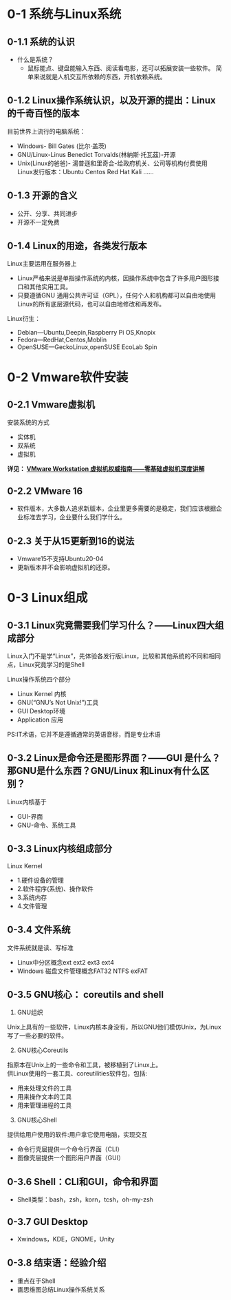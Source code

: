 # 0-1 系统与Linux系统

## 0-1.1 系统的认识

-   什么是系统？
    -   鼠标能点、键盘能输入东西、阅读看电影，还可以拓展安装一些软件。 简单来说就是人机交互所依赖的东西，开机依赖系统。

## 0-1.2 Linux操作系统认识，以及开源的提出：Linux的千奇百怪的版本

目前世界上流行的电脑系统：

-   Windows- Bill Gates (比尔·盖茨)
-   GNU/Linux-Linus Benedict Torvalds(林納斯·托瓦茲)-开源
-   Unix(Linux的爸爸)- 湯普遜和里奇合-给政府机关、公司等机构付费使用  
    Linux发行版本：Ubuntu Centos Red Hat Kali ……

## 0-1.3 开源的含义

-   公开、分享、共同进步
-   开源不一定免费

## 0-1.4 Linux的用途，各类发行版本

Linux主要运用在服务器上

-   Linux严格来说是单指操作系统的内核，因操作系统中包含了许多用户图形接口和其他实用工具。
-   只要遵循GNU 通用公共许可证（GPL），任何个人和机构都可以自由地使用Linux的所有底层源代码，也可以自由地修改和再发布。

Linux衍生：

-   Debian—Ubuntu,Deepin,Raspberry Pi OS,Knopix
-   Fedora—RedHat,Centos,Moblin
-   OpenSUSE—GeckoLinux,openSUSE EcoLab Spin

# 0-2 Vmware软件安装

## 0-2.1 Vmware虚拟机

安装系统的方式

*   实体机
*   双系统
*   虚拟机

**详见： [VMware Workstation 虚拟机权威指南——零基础虚拟机深度讲解](https://www.bilibili.com/video/BV1t741167UB)**

## 0-2.2 VMware 16

*   软件版本，大多数人追求新版本，企业里更多需要的是稳定，我们应该根据企业标准去学习，企业要什么我们学什么。

## 0-2.3 关于从15更新到16的说法

*   Vmware15不支持Ubuntu20-04
*   更新版本并不会影响虚拟机的还原。

# 0-3 Linux组成

## 0-3.1 Linux究竟需要我们学习什么？——Linux四大组成部分

Linux入门不是学“Linux”，先体验各发行版Linux，比较和其他系统的不同和相同点，Linux究竟学习的是Shell

Linux操作系统四个部分

*   Linux Kernel 内核
*   GNU(“GNU’s Not Unix!”)工具
*   GUI Desktop环境
*   Application 应用

PS:IT术语，它并不是遵循通常的英语音标，而是专业术语

## 0-3.2 Linux是命令还是图形界面？——GUI 是什么？ 那GNU是什么东西？GNU/Linux 和Linux有什么区别？

Linux内核基于

*   GUI-界面
*   GNU-命令、系统工具

## 0-3.3 Linux内核组成部分

Linux Kernel

*   1.硬件设备的管理
*   2.软件程序(系统)、操作软件
*   3.系统内存
*   4.文件管理

## 0-3.4 文件系统

文件系统就是读、写标准

*   Linux中分区概念ext ext2 ext3 ext4
*   Windows 磁盘文件管理概念FAT32 NTFS exFAT

## 0-3.5 GNU核心： coreutils and shell

1.  GNU组织

Unix上具有的一些软件，Linux内核本身没有，所以GNU他们模仿Unix，为Linux写了一些必要的软件。

2.  GNU核心Coreutils

指原本在Unix上的一些命令和工具，被移植到了Linux上。  
供Linux使用的一套工具、coreutilities软件包，包括:

*   用来处理文件的工具
*   用来操作文本的工具
*   用来管理进程的工具

3.  GNU核心Shell

提供给用户使用的软件:用户拿它使用电脑，实现交互

*   命令行壳层提供一个命令行界面（CLI）
*   图像壳层提供一个图形用户界面（GUI）

## 0-3.6 Shell：CLI和GUI，命令和界面

*   Shell类型：bash，zsh，korn，tcsh，oh-my-zsh

## 0-3.7 GUI Desktop

*   Xwindows，KDE，GNOME，Unity

## 0-3.8 结束语：经验介绍

*   重点在于Shell
*   画思维图总结Linux操作系统关系

